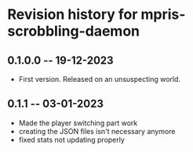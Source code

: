# Revision history for mpris-scrobbling-daemon

## 0.1.0.0 -- 19-12-2023

* First version. Released on an unsuspecting world.

## 0.1.1 -- 03-01-2023
* Made the player switching part work
* creating the JSON files isn't necessary anymore
* fixed stats not updating properly